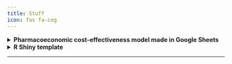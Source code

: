 ```yaml
---
title: Stuff
icon: fas fa-cog
---
```


<details>
  <summary><strong>Pharmacoeconomic cost-effectiveness model made in Google Sheets</strong></summary>
  <ul>
    <p>Demonstration that Google Sheets is as capable as Microsoft Excel for creating pharmacoeconomic cost-effectiveness models. The spreadsheet contains a cost-effectiveness model with three states (healthy, sick, dead) that computes the costs and QALYs over the patients' lifetime and calculates their incremental cost-effectiveness ratio (ICER). The model includes a probabilistic sensitivity analysis, made possible by Google Sheets macros.</p>
    <li><a href="https://docs.google.com/spreadsheets/d/12KhKPPLDmv5_ZqewUUGz4YmaTT6nAWf8MVIb_579WwA/edit?usp=sharing">Link</a></li>
  </ul>
</details>

<details>
  <summary><strong>R Shiny template</strong></summary>
  <ul>
    <p>Simple and user-friendly R Shiny user interface, empty to use as a skeleton for a new project.</p>
    <li><a href="https://github.com/danielpereztr/danielpereztr.github.io/blob/f27e731e41014fe86491ea91d055abecff908836/download/shiny_interface.R">Link</a></li>
  </ul>
</details>


---
